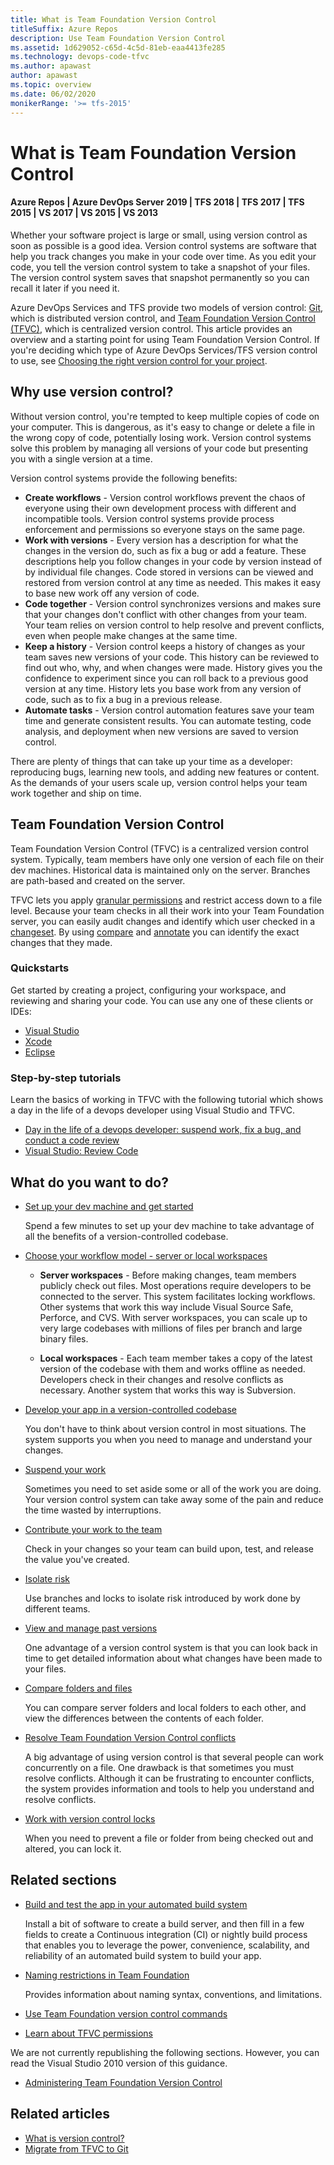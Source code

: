 ```yaml
---
title: What is Team Foundation Version Control
titleSuffix: Azure Repos
description: Use Team Foundation Version Control
ms.assetid: 1d629052-c65d-4c5d-81eb-eaa4413fe285
ms.technology: devops-code-tfvc
ms.author: apawast
author: apawast
ms.topic: overview
ms.date: 06/02/2020
monikerRange: '>= tfs-2015'
---
```



# What is Team Foundation Version Control

#### Azure Repos | Azure DevOps Server 2019 | TFS 2018 | TFS 2017 | TFS 2015 | VS 2017 | VS 2015 | VS 2013

Whether your software project is large or small, using version control as soon as possible is a good idea. 
Version control systems are software that help you track changes you make in your code over time. As you edit your code, you tell the version control system to take a snapshot of your files. 
The version control system saves that snapshot permanently so you can recall it later if you need it.

Azure DevOps Services and TFS provide two models of version control: [Git](../../repos/git/index.yml), which is distributed version control, and [Team Foundation Version Control (TFVC)](#team-foundation-version-control), which is centralized version control. This article provides an overview and a starting point for using Team Foundation Version Control. If you're deciding which type of Azure DevOps Services/TFS version control to use, see [Choosing the right version control for your project](comparison-git-tfvc.md).

## Why use version control?

Without version control, you're tempted to keep multiple copies of code on your computer. This is dangerous, as it's easy to change or delete a file in the wrong copy of code, potentially losing work. Version control systems solve this problem by managing all versions of your code but presenting you with a single version at a time.

Version control systems provide the following benefits:

- **Create workflows** - Version control workflows prevent the chaos of everyone using their own development process with different and incompatible tools. Version control systems provide process enforcement and permissions so everyone stays on the same page.
- **Work with versions** - Every version has a description for what the changes in the version do, such as fix a bug or add a feature. These descriptions help you follow changes in your code by version instead of by individual file changes. Code stored in versions can be viewed and restored from version control at any time as needed. This makes it easy to base new work off any version of code.
- **Code together** - Version control synchronizes versions and makes sure that your changes don't conflict with other changes from your team. Your team relies on version control to help resolve and prevent conflicts, even when people make changes at the same time.
- **Keep a history** - Version control keeps a history of changes as your team saves new versions of your code.  This history can be reviewed to find out who, why, and when changes were made. History gives you the confidence to experiment since you can roll back to a previous good version at any time. History lets you base work from any version of code, such as to fix a bug in a previous release.
- **Automate tasks** - Version control automation features save your team time and generate consistent results. You can automate testing, code analysis, and deployment when new versions are saved to version control.

There are plenty of things that can take up your time as a developer: reproducing bugs, learning new tools, and adding new features or content. As the demands of your users scale up, version control helps your team work together and ship on time.

## Team Foundation Version Control

Team Foundation Version Control (TFVC) is a centralized version control system. Typically, team members have only one version of each file on their dev machines. Historical data is maintained only on the server. Branches are path-based and created on the server.

TFVC lets you apply [granular permissions](../../organizations/security/permissions.md) and restrict access down to a file level. Because your team checks in all their work into your Team Foundation server, you can easily audit changes and identify which user checked in a [changeset](find-view-changesets.md). By using [compare](compare-files.md) and [annotate](view-file-changes-using-annotate.md) you can identify the exact changes that they made.


### Quickstarts 

Get started by creating a project, configuring your workspace, and reviewing and sharing your code. You can use any one of these clients or IDEs: 

- [Visual Studio](share-your-code-in-tfvc-vs.md)
- [Xcode](share-your-code-in-tfvc-xcode.md)
- [Eclipse](share-your-code-in-tfvc-eclipse.md)

### Step-by-step tutorials  

Learn the basics of working in TFVC with the following tutorial which shows a day in the life of a devops developer using Visual Studio and TFVC.

* [Day in the life of a devops developer: suspend work, fix a bug, and conduct a code review](day-life-alm-developer-suspend-work-fix-bug-conduct-code-review.md)
* [Visual Studio: Review Code](get-code-reviewed-vs.md)

## What do you want to do?

- [Set up your dev machine and get started](set-up-team-foundation-version-control-your-dev-machine.md)    

  Spend a few minutes to set up your dev machine to take advantage of all the benefits of a version-controlled codebase.

- [Choose your workflow model - server or local workspaces](decide-between-using-local-server-workspace.md)

  - **Server workspaces** - Before making changes, team members publicly check out files. Most operations require developers to be connected to the server. This system facilitates locking workflows. Other systems that work this way include Visual Source Safe, Perforce, and CVS. With server workspaces, you can scale up to very large codebases with millions of files per branch and large binary files.

  - **Local workspaces** - Each team member takes a copy of the latest version of the codebase with them and works offline as needed. Developers check in their changes and resolve conflicts as necessary. Another system that works this way is Subversion.

- [Develop your app in a version-controlled codebase](develop-your-app-team-foundation-version-control.md)    

  You don't have to think about version control in most situations. The system supports you when you need to manage and understand your changes.

- [Suspend your work](suspend-your-work-manage-your-shelvesets.md)    

  Sometimes you need to set aside some or all of the work you are doing. Your version control system can take away some of the pain and reduce the time wasted by interruptions.

- [Contribute your work to the team](check-your-work-team-codebase.md) 

  Check in your changes so your team can build upon, test, and release the value you've created.

- [Isolate risk](use-branches-isolate-risk-team-foundation-version-control.md)

  Use branches and locks to isolate risk introduced by work done by different teams.

- [View and manage past versions](view-manage-past-versions.md)  

  One advantage of a version control system is that you can look back in time to get detailed information about what changes have been made to your files.

- [Compare folders and files](compare-folders-files.md) 

  You can compare server folders and local folders to each other, and view the differences between the contents of each folder.

- [Resolve Team Foundation Version Control conflicts](resolve-team-foundation-version-control-conflicts.md) 

  A big advantage of using version control is that several people can work concurrently on a file. One drawback is that sometimes you must resolve conflicts. Although it can be frustrating to encounter conflicts, the system provides information and tools to help you understand and resolve conflicts.

- [Work with version control locks](work-version-control-locks.md)     

  When you need to prevent a file or folder from being checked out and altered, you can lock it.

## Related sections

- [Build and test the app in your automated build system](../../pipelines/overview.md)    

  Install a bit of software to create a build server, and then fill in a few fields to create a Continuous integration (CI) or nightly build process that enables you to leverage the power, convenience, scalability, and reliability of an automated build system to build your app.

- [Naming restrictions in Team Foundation](https://msdn.microsoft.com/library/aa980550)     

  Provides information about naming syntax, conventions, and limitations.

- [Use Team Foundation version control commands](use-team-foundation-version-control-commands.md)     

- [Learn about TFVC permissions](../../organizations/security/permissions.md#tfvc)    

We are not currently republishing the following sections. However, you can read the Visual Studio 2010 version of this guidance.

- [Administering Team Foundation Version Control](administering-team-foundation-version-control.md) 

## Related articles 

- [What is version control?](/azure/devops/learn/git/what-is-version-control)  
- [Migrate from TFVC to Git](/azure/devops/learn/git/migrate-from-tfvc-to-git)  


